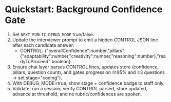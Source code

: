 # Quickstart: Background Confidence Gate

1. Set `NEXT_PUBLIC_DEBUG_MODE` true/false.
2. Update the interviewer prompt to emit a hidden CONTROL JSON line after each candidate answer:
   - CONTROL: {"overallConfidence":number,"pillars":{"adaptability":number,"creativity":number,"reasoning":number},"readyToProceed":boolean}
3. Ensure chat layer parses CONTROL lines, updates store (confidence, pillars, question count), and gates progression (≥95% and ≥3 questions → set stage="coding").
4. With DEBUG_MODE=true, show stage + confidence badge to staff only.
5. Validate: run a session; verify CONTROL parsed, store updated, advance at threshold, and no rubric/confidences are spoken.
